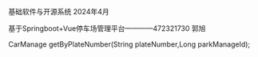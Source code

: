 基础软件与开源系统 2024年4月

基于Springboot+Vue停车场管理平台————472321730 郭旭

CarManage getByPlateNumber(String plateNumber,Long parkManageId);
